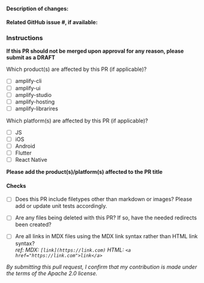 #### Description of changes:

#### Related GitHub issue #, if available:

### Instructions

**If this PR should not be merged upon approval for any reason, please submit as a DRAFT**

Which product(s) are affected by this PR (if applicable)?
- [ ] amplify-cli
- [ ] amplify-ui
- [ ] amplify-studio
- [ ] amplify-hosting
- [ ] amplify-librarires

Which platform(s) are affected by this PR (if applicable)?
- [ ] JS
- [ ] iOS
- [ ] Android
- [ ] Flutter
- [ ] React Native

**Please add the product(s)/platform(s) affected to the PR title**

#### Checks

- [ ] Does this PR include filetypes other than markdown or images? Please add or update unit tests accordingly.

- [ ] Are any files being deleted with this PR? If so, have the needed redirects been created?

- [ ] Are all links in MDX files using the MDX link syntax rather than HTML link syntax? <br />
      _ref: MDX: `[link](https://link.com)`
            HTML: `<a href="https://link.com">link</a>`_

_By submitting this pull request, I confirm that my contribution is made under the terms of the Apache 2.0 license._
